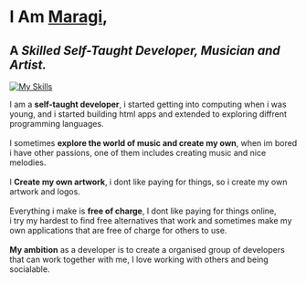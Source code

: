 <!-- MaRa(gi) (C)-->
# I Am [Maragi](https://maragi.is-cool.dev),
## A _Skilled Self-Taught Developer, Musician and Artist._

[![My Skills](https://skillicons.dev/icons?i=php,html,css,ts,js,py,md)](https://maragi.is-cool.dev)

I am a **self-taught developer**, i started getting into computing when i was young, and i started building html apps and extended to exploring diffrent programming languages.<br>
<br>
I sometimes **explore the world of music and create my own**, when im bored i have other passions, one of them includes creating music and nice melodies.<br>
<br>
I **Create my own artwork**, i dont like paying for things, so i create my own artwork and logos.<br>
<br>
Everything i make is **free of charge**, I dont like paying for things online,<br>
i try my hardest to find free alternatives that work and sometimes make my own applications that are free of charge for others to use.<br>
<br>
**My ambition** as a developer is to create a organised group of developers that can work together with me, I love working with others and being socialable.
